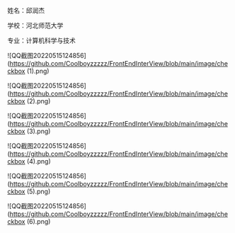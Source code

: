 姓名：邱润杰

学校：河北师范大学

专业：计算机科学与技术

![QQ截图20220515124856](https://github.com/Coolboyzzzzz/FrontEndInterView/blob/main/image/checkbox (1).png)

![QQ截图20220515124856](https://github.com/Coolboyzzzzz/FrontEndInterView/blob/main/image/checkbox (2).png)

![QQ截图20220515124856](https://github.com/Coolboyzzzzz/FrontEndInterView/blob/main/image/checkbox (3).png)

![QQ截图20220515124856](https://github.com/Coolboyzzzzz/FrontEndInterView/blob/main/image/checkbox (4).png)

![QQ截图20220515124856](https://github.com/Coolboyzzzzz/FrontEndInterView/blob/main/image/checkbox (5).png)

![QQ截图20220515124856](https://github.com/Coolboyzzzzz/FrontEndInterView/blob/main/image/checkbox (6).png)

